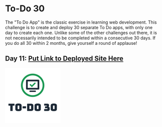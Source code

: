 # To-Do 30

The "To Do App" is the classic exercise in learning web development. This challenge is to create and deploy 30 separate To Do apps, with only one day to create each one. Unlike some of the other challenges out there, it is not necessarily intended to be completed within a consecutive 30 days. If you do all 30 within 2 months, give yourself a round of applause!

## Day 11: [Put Link to Deployed Site Here](https://todo30.com/11/)


![To-Do 30](https://github.com/ejw773/to-do-30/blob/main/public/to-do-30-flattened.png)
